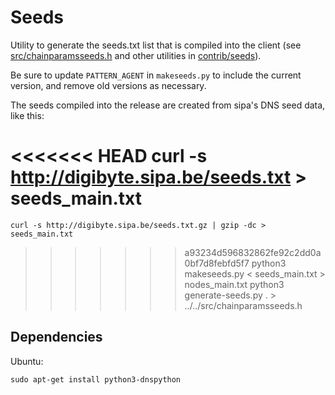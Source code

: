 # Seeds

Utility to generate the seeds.txt list that is compiled into the client
(see [src/chainparamsseeds.h](/src/chainparamsseeds.h) and other utilities in [contrib/seeds](/contrib/seeds)).

Be sure to update `PATTERN_AGENT` in `makeseeds.py` to include the current version,
and remove old versions as necessary.

The seeds compiled into the release are created from sipa's DNS seed data, like this:

<<<<<<< HEAD
    curl -s http://digibyte.sipa.be/seeds.txt > seeds_main.txt
=======
    curl -s http://digibyte.sipa.be/seeds.txt.gz | gzip -dc > seeds_main.txt
>>>>>>> a93234d596832862fe92c2dd0a0bf7d8febfd5f7
    python3 makeseeds.py < seeds_main.txt > nodes_main.txt
    python3 generate-seeds.py . > ../../src/chainparamsseeds.h

## Dependencies

Ubuntu:

    sudo apt-get install python3-dnspython
